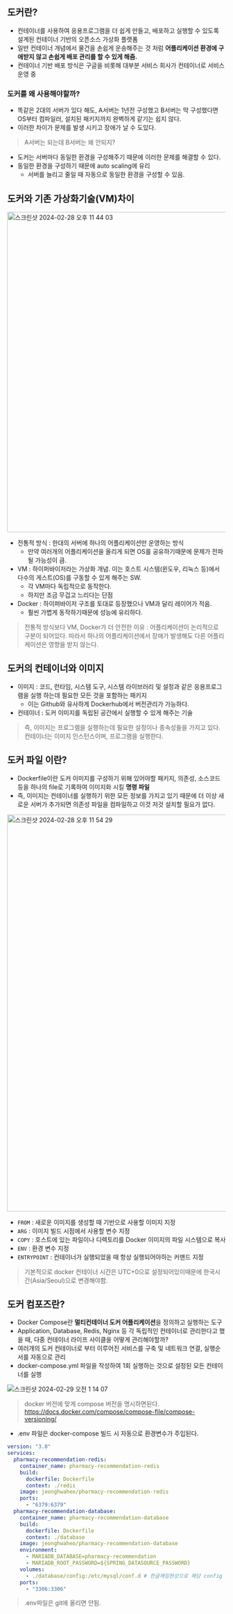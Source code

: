 ## 도커란?
- 컨테이너를 사용하여 응용프로그램을 더 쉽게 만들고, 배포하고 실행할 수 있도록 설계된 컨테이너 기반의 오픈소스 가상화 플랫폼
- 일반 컨테이너 개념에서 물건을 손쉽게 운송해주는 것 처럼 **어플리케이션 환경에 구애받지 않고 손쉽게 배포 관리를 할 수 있게 해줌.**
- 컨테이너 기반 배포 방식은 구글을 비롯해 대부분 서비스 회사가 컨테이너로 서비스 운영 중

### 도커를 왜 사용해야할까?
- 똑같은 2대의 서버가 있다 해도, A서버는 1년전 구성했고 B서버는 막 구성했다면 OS부터 컴파일러, 설치된 패키지까지 완벽하게 같기는 쉽지 않다.
- 이러한 차이가 문제를 발생 시키고 장애가 날 수 도있다.
> A서버는 되는데 B서버는 왜 안되지?
- 도커는 서버마다 동일한 환경을 구성해주기 때문에 이러한 문제를 해결할 수 있다.
- 동일한 환경을 구성하기 때문에 auto scaling에 유리
  - 서버를 늘리고 줄일 때 자동으로 동일한 환경을 구성할 수 있음.

## 도커와 기존 가상화기술(VM)차이

<img width="737" alt="스크린샷 2024-02-28 오후 11 44 03" src="https://github.com/hoa0217/study-repo/assets/48192141/9f264bc0-e5ef-48fd-b1d6-41c99ed2fc32">

- 전통적 방식 : 한대의 서버에 하나의 어플리케이션만 운영하는 방식
  - 만약 여러개의 어플리케이션을 올리게 되면 OS를 공유하기때문에 문제가 전파될 가능성이 큼.
- VM : 하이퍼바이저라는 가상화 개념. 이는 호스트 시스템(윈도우, 리눅스 등)에서 다수의 게스트(OS)를 구동할 수 있게 해주는 SW.
  - 각 VM마다 독립적으로 동작한다.
  - 하지만 조금 무겁고 느리다는 단점
- Docker : 하이퍼바이저 구조를 토대로 등장했으나 VM과 달리 레이어가 적음. 
  - 훨씬 가볍게 동작하기때문에 성능에 유리하다.

> 전통적 방식보다 VM, Docker가 더 안전한 이유 : 어플리케이션이 논리적으로 구분이 되어있다. 따라서 하나의 어플리케이션에서 장애가 발생해도 다른 어플리케이션은 영향을 받지 않는다.

## 도커의 컨테이너와 이미지
- 이미지 : 코드, 런타임, 시스템 도구, 시스템 라이브러리 및 설정과 같은 응용프로그램을 실행 하는데 필요한 모든 것을 포함하는 패키지
  - 이는 Github와 유사하게 Dockerhub에서 버전관리가 가능하다.
- 컨테이너 : 도커 이미지를 독립된 공간에서 실행할 수 있게 해주는 기술

> 즉, 이미지는 프로그램을 실행하는데 필요한 설정이나 종속성들을 가지고 있다. 컨테이너는 이미지 인스턴스이며, 프로그램을 실행한다.

## 도커 파일 이란?

- Dockerfile이란 도커 이미지를 구성하기 위해 있어야할 패키지, 의존성, 소스코드 등을 하나의 file로 기록하여 이미지화 시킬 **명령 파일**
- 즉, 이미지는 컨테이너를 실행하기 위한 모든 정보를 가지고 있기 때문에 더 이상 새로운 서버가 추가되면 의존성 파일을 컴파일하고 이것 저것 설치할 필요가 없다.

<img width="914" alt="스크린샷 2024-02-28 오후 11 54 29" src="https://github.com/hoa0217/study-repo/assets/48192141/04409995-0eea-47fa-b0a6-2cd913d10651">

- `FROM` : 새로운 이미지를 생성할 때 기반으로 사용할 이미지 지정
- `ARG` : 이미지 빌드 시점에서 사용할 변수 지정
- `COPY` : 호스트에 있는 파일이나 디렉토리를 Docker 이미지의 파일 시스템으로 복사
- `ENV` : 환경 변수 지정
- `ENTRYPOINT` : 컨테이너가 실행되었을 때 항상 실행되어야하는 커맨드 지정

> 기본적으로 docker 컨테이너 시간은 UTC+0으로 설정되어있이때문에 한국시간(Asia/Seoul)으로 변경해야함.

## 도커 컴포즈란?
- Docker Compose란 **멀티컨테이너 도커 어플리케이션**을 정의하고 실행하는 도구
- Application, Database, Redis, Nginx 등 각 독립적인 컨테이너로 관리한다고 했을 때, 다중 컨테이너 라이프 사이클을 어떻게 관리해야할까?
- 여러개의 도커 컨테이너로 부터 이루어진 서비스를 구축 및 네트워크 연결, 실행순서를 자동으로 관리
- docker-compose.yml 파일을 작성하여 1회 실행하는 것으로 설정된 모든 컨테이너를 실행

![스크린샷 2024-02-29 오전 1 14 07](https://github.com/hoa0217/study-repo/assets/48192141/24cce0ce-c3a7-48fc-9b33-c8d3018c313e)

> docker 버전에 맞게 compose 버전을 명시하면된다. https://docs.docker.com/compose/compose-file/compose-versioning/


- .env 파일은 docker-compose 빌드 시 자동으로 환경변수가 주입된다.
```yaml
version: "3.8"
services:
  pharmacy-recommendation-redis:
    container_name: pharmacy-recommendation-redis
    build:
      dockerfile: Dockerfile
      context: ./redis
    image: jeonghwaheo/pharmacy-recommendation-redis
    ports:
      - "6379:6379"
  pharmacy-recommendation-database:
    container_name: pharmacy-recommendation-database
    build:
      dockerfile: Dockerfile
      context: ./database
    image: jeonghwaheo/pharmacy-recommendation-database
    environment:
      - MARIADB_DATABASE=pharmacy-recommendation
      - MARIADB_ROOT_PASSWORD=${SPRING_DATASOURCE_PASSWORD}
    volumes:
      - ./database/config:/etc/mysql/conf.d # 한글깨짐현상으로 해당 config volume 연결
    ports:
      - "3306:3306"
```

> .env파일은 git에 올리면 안됨.

